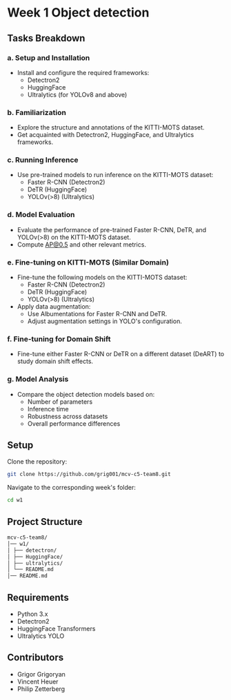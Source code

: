 # Week 1 Object detection

## Tasks Breakdown

### a. Setup and Installation
- Install and configure the required frameworks:
  - Detectron2
  - HuggingFace
  - Ultralytics (for YOLOv8 and above)

### b. Familiarization
- Explore the structure and annotations of the KITTI-MOTS dataset.
- Get acquainted with Detectron2, HuggingFace, and Ultralytics frameworks.

### c. Running Inference
- Use pre-trained models to run inference on the KITTI-MOTS dataset:
  - Faster R-CNN (Detectron2)
  - DeTR (HuggingFace)
  - YOLOv(>8) (Ultralytics)

### d. Model Evaluation
- Evaluate the performance of pre-trained Faster R-CNN, DeTR, and YOLOv(>8) on the KITTI-MOTS dataset.
- Compute AP@0.5 and other relevant metrics.

### e. Fine-tuning on KITTI-MOTS (Similar Domain)
- Fine-tune the following models on the KITTI-MOTS dataset:
  - Faster R-CNN (Detectron2)
  - DeTR (HuggingFace)
  - YOLOv(>8) (Ultralytics)
- Apply data augmentation:
  - Use Albumentations for Faster R-CNN and DeTR.
  - Adjust augmentation settings in YOLO's configuration.

### f. Fine-tuning for Domain Shift
- Fine-tune either Faster R-CNN or DeTR on a different dataset (DeART) to study domain shift effects.

### g. Model Analysis
- Compare the object detection models based on:
  - Number of parameters
  - Inference time
  - Robustness across datasets
  - Overall performance differences

## Setup

Clone the repository:

```bash
git clone https://github.com/grig001/mcv-c5-team8.git
```
Navigate to the corresponding week's folder:
```bash
cd w1
```

## Project Structure
```bash
mcv-c5-team8/ 
│── w1/
│ ├── detectron/
│ ├── HuggingFace/
│ ├── ultralytics/
│ └── README.md
│── README.md
```

## Requirements
- Python 3.x
- Detectron2
- HuggingFace Transformers
- Ultralytics YOLO



## Contributors

- Grigor Grigoryan
- Vincent Heuer
- Philip Zetterberg

